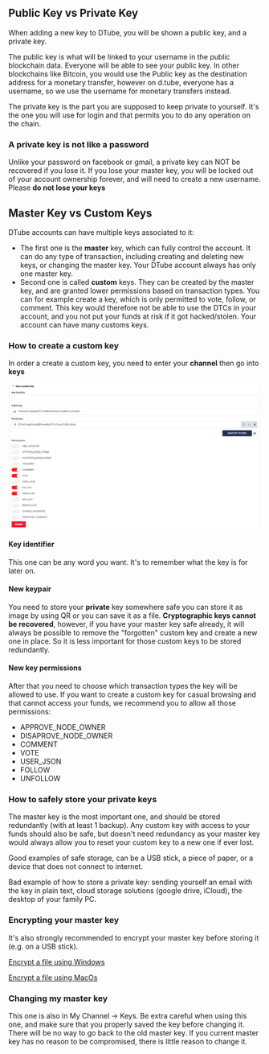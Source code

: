 ## Public Key vs Private Key
When adding a new key to DTube, you will be shown a public key, and a private key.

The public key is what will be linked to your username in the public blockchain data. Everyone will be able to see your public key. In other blockchains like Bitcoin, you would use the Public key as the destination address for a monetary transfer, however on d.tube, everyone has a username, so we use the username for monetary transfers instead.

The private key is the part you are supposed to keep private to yourself. It's the one you will use for login and that permits you to do any operation on the chain.

### A private key is not like a password
Unlike your password on facebook or gmail, a private key can NOT be recovered if you lose it. If you lose your master key, you will be locked out of your account ownership forever, and will need to create a new username. Please **do not lose your keys**

## Master Key vs Custom Keys
DTube accounts can have multiple keys associated to it: 
* The first one is the **master** key, which can fully control the account. It can do any type of transaction, including creating and deleting new keys, or changing the master key. Your DTube account always has only one master key.
* Second one is called **custom** keys. They can be created by the master key, and are granted lower permissions based on transaction types. You can for example create a key, which is only permitted to vote, follow, or comment. This key would therefore not be able to use the DTCs in your account, and you not put your funds at risk if it got hacked/stolen. Your account can have many customs keys.

### How to create a custom key

In order a create a custom key, you need to enter your **channel** then go into **keys**

<p align="center">
  <img src="docs/imgs/keys/aJTzTX3.png" />
</p>

#### Key identifier
This one can be any word you want. It's to remember what the key is for later on.

#### New keypair
You need to store your **private** key somewhere safe you can store it as image by using QR or you can save it as a file.
**Cryptographic keys cannot be recovered**, however, if you have your master key safe already, it will always be possible to remove the "forgotten" custom key and create a new one in place. So it is less important for those custom keys to be stored redundantly.

#### New key permissions
After that you need to choose which transaction types the key will be allowed to use. If you want to create a custom key for casual browsing and that cannot access your funds, we recommend you to allow all those permissions:
* APPROVE_NODE_OWNER
* DISAPROVE_NODE_OWNER
* COMMENT
* VOTE
* USER_JSON
* FOLLOW
* UNFOLLOW

### How to safely store your private keys
The master key is the most important one, and should be stored redundantly (with at least 1 backup). Any custom key with access to your funds should also be safe, but doesn't need redundancy as your master key would always allow you to reset your custom key to a new one if ever lost.

Good examples of safe storage, can be a USB stick, a piece of paper, or a device that does not connect to internet.

Bad example of how to store a private key: sending yourself an email with the key in plain text, cloud storage solutions (google drive, iCloud), the desktop of your family PC.

### Encrypting your master key
It's also strongly recommended to encrypt your master key before storing it (e.g. on a USB stick).

[Encrypt a file using Windows](https://support.microsoft.com/en-au/help/4026312/windows-10-how-to-encrypt-a-file)

[Encrypt a file using MacOs](https://blog.macsales.com/47804-in-the-vault-how-to-encrypt-files-on-your-mac/#:~:text=Go%20to%20the%20File%20menu,the%20new%20encrypted%20disk%20image.)

### Changing my master key
This one is also in My Channel -> Keys. Be extra careful when using this one, and make sure that you properly saved the key before changing it. There will be no way to go back to the old master key. If you current master key has no reason to be compromised, there is little reason to change it.

